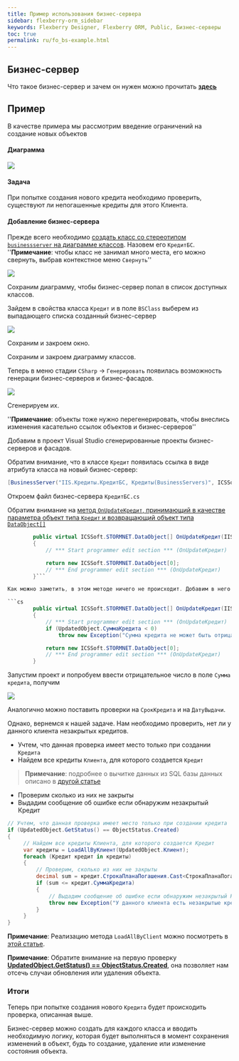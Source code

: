 ```yaml
---
title: Пример использования бизнес-сервера
sidebar: flexberry-orm_sidebar
keywords: Flexberry Designer, Flexberry ORM, Public, Бизнес-серверы
toc: true
permalink: ru/fo_bs-example.html
---
```


## Бизнес-сервер

Что такое бизнес-сервер и зачем он нужен можно прочитать **[здесь](fo_business-servers-wrapper-business-facade.html)**

## Пример

В качестве примера мы рассмотрим введение ограничений на создание новых объектов

#### Диаграмма

![](/images/pages/products/flexberry-orm/FilterExDiagram.PNG)

#### Задача

При попытке создания нового кредита необходимо проверить, существуют ли непогашенные кредиты для этого Клиента.

#### Добавление бизнес-сервера

Прежде всего необходимо [создать класс со стереотипом `businessserver` на диаграмме классов](fd_business-servers.html). Назовем его `КредитБС`.
''__Примечание__: чтобы класс не занимал много места, его можно свернуть, выбрав контекстное меню `Свернуть`''

![](/images/pages/products/flexberry-orm/BSExample.PNG)

Сохраним диаграмму, чтобы бизнес-сервер попал в список доступных классов.

Зайдем в свойства класса `Кредит` и в поле `BSClass` выберем из выпадающего списка созданный бизнес-сервер

![](/images/pages/products/flexberry-orm/BSExample1.PNG)

Сохраним и закроем окно.

Сохраним и закроем диаграмму классов.

Теперь в меню стадии `CSharp` -> `Генерировать` появилась возможность генерации бизнес-серверов и бизнес-фасадов.

![](/images/pages/products/flexberry-orm/BSExample2.PNG)

Сгенерируем их.

''__Примечание__: объекты тоже нужно перегенерировать, чтобы внеслись изменения касательно ссылок объектов и бизнес-серверов''

Добавим в проект Visual Studio сгенерированные проекты бизнес-серверов и фасадов.

Обратим внимание, что в классе `Кредит` появилась ссылка в виде атрибута класса на новый бизнес-сервер:

```cs 
[BusinessServer("IIS.Кредиты.КредитБС, Кредиты(BusinessServers)", ICSSoft.STORMNET.Business.DataServiceObjectEvents.OnAllEvents)] 
```

Откроем файл бизнес-сервера `КредитБС.cs`

Обратим внимание на [метод `OnUpdateКредит`, принимающий в качестве параметра объект типа `Кредит` и возвращающий объект типа `DataObject[]`](fo_bs-example.html)

```cs
        public virtual ICSSoft.STORMNET.DataObject[] OnUpdateКредит(IIS.Кредиты.Кредит UpdatedObject)
        {
            // *** Start programmer edit section *** (OnUpdateКредит)

            return new ICSSoft.STORMNET.DataObject[0];
            // *** End programmer edit section *** (OnUpdateКредит)
        }```

Как можно заметить, в этом методе ничего не происходит. Добавим в него логику по проверке вводимого значения суммы кредита: она должна быть неотрицательной.

```cs
        public virtual ICSSoft.STORMNET.DataObject[] OnUpdateКредит(IIS.Кредиты.Кредит UpdatedObject)
        {
            // *** Start programmer edit section *** (OnUpdateКредит)
            if (UpdatedObject.СуммаКредита < 0)
                throw new Exception("Сумма кредита не может быть отрицательной");

            return new ICSSoft.STORMNET.DataObject[0];
            // *** End programmer edit section *** (OnUpdateКредит)
        }
```

Запустим проект и попробуем ввести отрицательное число в поле `Сумма кредита`, получим

![](/images/pages/products/flexberry-orm/BSExample3.PNG)

Аналогично можно поставить проверки на `СрокКредита` и на `ДатуВыдачи`.

Однако, вернемся к нашей задаче. Нам необходимо проверить, нет ли у данного клиента незакрытых кредитов.

* Учтем, что данная проверка имеет место только при создании `Кредита`
* Найдем все кредиты `Клиента`, для которого создается `Кредит`
>__Примечание__: подробнее о вычитке данных из SQL базы данных описано в [другой статье](fo_sql-query.html)
* Проверим сколько из них не закрыты
* Выдадим сообщение об ошибке если обнаружим незакрытый Кредит

```cs
// Учтем, что данная проверка имеет место только при создании кредита
if (UpdatedObject.GetStatus() == ObjectStatus.Created)
{
     // Найдем все кредиты Клиента, для которого создается Кредит
     var кредиты = LoadAllByКлиент(UpdatedObject.Клиент);
     foreach (Кредит кредит in кредиты)
     {
         // Проверим, сколько из них не закрыты
         decimal sum = кредит.СтрокаПланаПогашения.Cast<СтрокаПланаПогашения>().Sum(stroke => stroke.Сумма);
         if (sum <= кредит.СуммаКредита)
         {
             // Выдадим сообщение об ошибке если обнаружим незакрытый Кредит
             throw new Exception("У данного клиента есть незакрытые кредиты.");
         }
     }
}
```

**Примечание**: Реализацию метода `LoadAllByClient` можно посмотреть в [этой статье](fo_func-eq.html).

**Примечание**: Обратите внимание на первую проверку **[UpdatedObject.GetStatus() == ObjectStatus.Created](fo_object-status-and-loading-state.html)**, она позволяет нам отсечь случаи обновления или удаления объекта. 

### Итоги

Теперь при попытке создания нового `Кредита` будет происходить проверка, описанная выше.

Бизнес-сервер можно создать для каждого класса и вводить необходимую логику, которая будет выполняться в момент сохранения изменений в объект, будь то создание, удаление или изменение состояния объекта.

